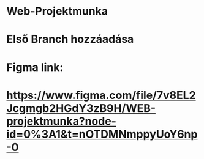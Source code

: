 # Web-Projektmunka

# Első Branch hozzáadása

# Figma link:
#
# https://www.figma.com/file/7v8EL2Jcgmgb2HGdY3zB9H/WEB-projektmunka?node-id=0%3A1&t=nOTDMNmppyUoY6np-0
